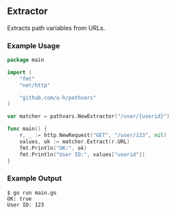 ## Extractor

Extracts path variables from URLs.

### Example Usage

```go
package main

import (
	"fmt"
	"net/http"

	"github.com/a-h/pathvars"
)

var matcher = pathvars.NewExtractor("/user/{userid}")

func main() {
	r, _ := http.NewRequest("GET", "/user/123", nil)
	values, ok := matcher.Extract(r.URL)
	fmt.Println("OK:", ok)
	fmt.Println("User ID:", values["userid"])
}
```

### Example Output

```
$ go run main.go
OK: true
User ID: 123
```
